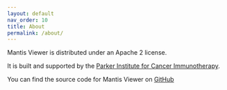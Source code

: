 ```yaml
---
layout: default
nav_order: 10
title: About
permalink: /about/
---
```


Mantis Viewer is distributed under an Apache 2 license.

It is built and supported by the [Parker Institute for Cancer Immunotherapy](https://www.parkerici.org).

You can find the source code for Mantis Viewer on [GitHub](https://github.com/CANDELbio/mantis-viewer)
